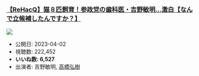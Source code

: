 ### [【ReHacQ】猫８匹飼育！参政党の歯科医・吉野敏明…激白【なんで立候補したんですか？】](https://www.youtube.com/watch?v=EsQV2KSYVZc)
[![](https://img.youtube.com/vi/EsQV2KSYVZc/sddefault.jpg)](https://www.youtube.com/watch?v=EsQV2KSYVZc)
-   公開日: 2023-04-02
-   視聴数: 222,452
-   **いいね数: 6,527**
-   出演者: 吉野敏明, [高橋弘樹](/rehacq_fan/people/高橋弘樹 "wikilink")

